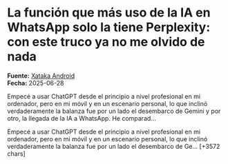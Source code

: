 # La función que más uso de la IA en WhatsApp solo la tiene Perplexity: con este truco ya no me olvido de nada

**Fuente:** [Xataka Android](https://www.xatakandroid.com/inteligencia-artificial/funcion-que-uso-ia-whatsapp-solo-tiene-perplexity-este-truco-no-me-olvido-nada)  
**Fecha:** 2025-06-28

Empecé a usar ChatGPT desde el principio a nivel profesional en mi ordenador, pero en mi móvil y en un escenario personal, lo que inclinó verdaderamente la balanza fue por un lado el desembarco de Gemini y por otro, la llegada de la IA a WhatsApp. He comparad…

Empecé a usar ChatGPT desde el principio a nivel profesional en mi ordenador, pero en mi móvil y en un escenario personal, lo que inclinó verdaderamente la balanza fue por un lado el desembarco de Ge… [+3572 chars]
